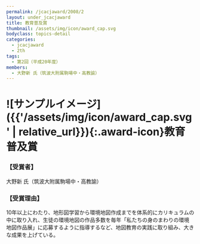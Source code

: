 ```yaml
---
permalink: /jcacjaward/2008/2
layout: under_jcacjaward
title: 教育普及賞
thumbnail: /assets/img/icon/award_cap.svg
bodyclass: topics-detail
categories:
  - jcacjaward
  - 2th
tags:
  - 第2回（平成20年度）
members:
  - 大野新 氏（筑波大附属駒場中・高教諭）
---
```


# ![サンプルイメージ]({{'/assets/img/icon/award_cap.svg' | relative_url}}){:.award-icon}教育普及賞

### 【受賞者】

大野新 氏（筑波大附属駒場中・高教諭）

### 【受賞理由】

10年以上にわたり、地形図学習から環境地図作成までを体系的にカリキュラムの中に取り入れ、生徒の環境地図の作品多数を毎年「私たちの身のまわりの環境地図作品展」に応募するように指導するなど、地図教育の実践に取り組み、大きな成果を上げている。
